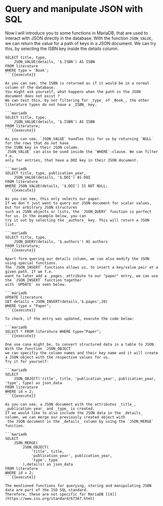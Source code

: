 # Query and manipulate JSON with SQL

Now I will introduce you to some functions in MariaDB, that are used to interact with JSON directly in 
the database. With the function `JSON_VALUE`, we can return the value for a path of keys in a JSON document.
We can try this, by selecting the ISBN key inside the details column.

```mariadb
SELECT title, type,
    JSON_VALUE(details, '$.ISBN') AS ISBN
FROM literature
WHERE type = 'Book';
```{{execute}}

As you can see, the ISBN is returned as if it would be in a normal column of the database. 
You might ask yourself, what happens when the path in the JSON document does not exist ? 
We can test this, by not filtering for _type_ of _Book_, the other literature types do not have a _ISBN_ key.

```mariadb
SELECT title, type,
    JSON_VALUE(details, '$.ISBN') AS ISBN
FROM literature;
```{{execute}}

As you can see, `JSON_VALUE` handles this for us by returning `NULL` for the rows that do not have
the ISBN key in their JSON column.
`JSON_VALUE` can also be used inside the `WHERE`-clause. We can filter f.e.
only for entries, that have a DOI key in their JSON document.

```mariadb
SELECT title, type, publication_year,
    JSON_VALUE(details, '$.DOI') AS DOI
FROM literature
WHERE JSON_VALUE(details, '$.DOI') IS NOT NULL;
```{{execute}}

As you can see, this only selects our paper. 
If we don´t just want to query our JSON document for scalar values, but for arbitrary JSON structures
such as JSON objects or lists, the `JSON_QUERY` function is perfect for us. In the example below, you can 
try it out by selecting the _authors_ key. This will return a JSON list.

```mariadb
SELECT title, type,
    JSON_QUERY(details, '$.authors') AS authors
FROM literature;
```{{execute}}

Apart form quering our details column, we can also modify the JSON using special functions.
The `JSON_INSERT` functions allows us, to insert a key/value pair at a given path. If we f.e.
want to later add a _pages_ attribute to our "paper" entry, we can use the `JSON_INSERT` function together
with `UPDATE` as seen below.

```mariadb
UPDATE literature
SET details = JSON_INSERT(details,'$.pages',20)
WHERE type = "Paper";
```{{execute}}

To check, if the entry was updated, execute the code below:

```mariadb
SELECT * FROM literature WHERE type="Paper";
```{{execute}}

One use case might be, to convert structured data in a table to JSON. With the function `JSON_OBJECT`
we can specifiy the column names and their key name and it will create a JSON object with the respective values for us.
Try it for yourself:

```mariadb
SELECT
    JSON_OBJECT('title', title, 'publication_year', publication_year, 'type', type) as json_data
FROM literature
WHERE id = 2;
```{{execute}}

As you can see, a JSON document with the attributes _title_, _publication year_ and _type_ is created.
If we would like to also include the JSON data in the _details_ column, we can merge our previously created object with
 the JSON document in the _details_ column by using the `JSON_MERGE` function. 

```mariadb
SELECT
    JSON_MERGE(
        JSON_OBJECT(
            'title', title,
            'publication_year', publication_year,
            'type', type
        ),details) as json_data
FROM literature
WHERE id = 2;
```{{execute}}

The mentioned functions for querying, storing and manipulating JSON data are part of the ISO SQL standard. 
Therefore, these are not specific for MariaDB [[4]](https://www.iso.org/standard/67367.html)